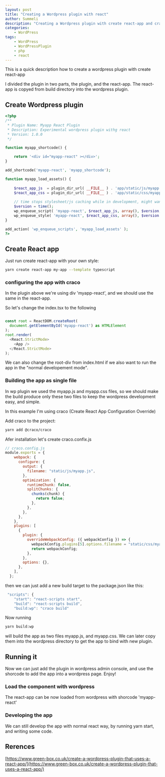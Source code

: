 ```yaml
---
layout: post
title: "Creating a Wordpress plugin with react"
author: Summeli
description: "Creating a Wordpress plugin with create react-app and craco"
categories:
    - WordPress
tags:
    - WordPress
    - WordPressPlugin
    - php
    - react
---
```


This is a quick description how to create a wordpress plugin with create react-app

I divided the plugin in two parts, the plugin, and the react-app. The react-app is copyed from build directory into the wordpress plugin.

## Create Wordpress plugin

```php
<?php
/**
 * Plugin Name: Myapp React Plugin
 * Description: Experimental wordpress plugin withg react
 * Version: 1.0.0
 */

function myapp_shortcode() {

	return '<div id="myapp-react" ></div>';
}

add_shortcode('myapp-react', 'myapp_shortcode');

function myapp_load_assets() {
	
	$react_app_js  = plugin_dir_url( __FILE__ ) . 'app/static/js/myapp.js';
    $react_app_css = plugin_dir_url( __FILE__ ) . 'app/static/css/myapp.css';	
      
    // time stops stylesheet/js caching while in development, might want to remove later
    $version = time();	
    wp_enqueue_script( 'myapp-react', $react_app_js, array(), $version, true );         
    wp_enqueue_style( 'myapp-react', $react_app_css, array(), $version );
}

add_action( 'wp_enqueue_scripts', 'myapp_load_assets' );
?>
```

## Create React app
Just run create react-app with your own style:

```bash
yarn create react-app my-app --template typescript
```

### configuring the app with craco

In the plugin above we're using div 'myapp-react', and we should use the same in the react-app.

So let's change the index.tsx to the following
```typescript

const root = ReactDOM.createRoot(
  document.getElementById('myapp-react') as HTMLElement
);
root.render(
  <React.StrictMode>
    <App />
  </React.StrictMode>
);
```
We can also change the root-div from index.html if we also want to run the app in the "normal developement mode".

### Building the app as single file
In wp plugin we used the myapp.js and myapp.css files, so we should make the build produce only these two files to keep the wordpress development easy, and simple. 

In this example I'm using craco (Create React App Configuration Override)

Add craco to the project:
```bash
yarn add @craco/craco   
```

Afer installation let's create craco.confix.js
```js
// craco.config.js
module.exports = {
    webpack: {
      configure: {
        output: {
          filename: "static/js/myapp.js",
        },
        optimization: {
          runtimeChunk: false,
          splitChunks: {
            chunks(chunk) {
              return false;
            },
          },
        },
      },
    },
    plugins: [
      {
        plugin: {
          overrideWebpackConfig: ({ webpackConfig }) => {
            webpackConfig.plugins[5].options.filename = "static/css/myapp.css";
            return webpackConfig;
          },
        },
        options: {},
      },
    ],
  };
```

then we can just add a new build target to the package.json like this:
```js
 "scripts": {
    "start": "react-scripts start",
    "build": "react-scripts build",
    "build:wp": "craco build"
```

Now running 
```bash
yarn build:wp 
```
will build the app as two files myapp.js, and myapp.css. We can later copy them into the wordpress directory to get the app to bind with new plugin.

## Running it
Now we can just add the plugin in wordpress admin console, and use the shorcode to add the app into a wordpress page. Enjoy! 

### Load the component with wordpress
The react-app can be now loaded from wordpress with shorcode 'myapp-react'

### Developing the app
We can still develop the app with normal react way, by running yarn start, and writing some code.

## Rerences
[https://www.green-box.co.uk/create-a-wordpress-plugin-that-uses-a-react-app/](https://www.green-box.co.uk/create-a-wordpress-plugin-that-uses-a-react-app/)
![]()
